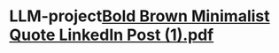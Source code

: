 # LLM-project[Bold Brown Minimalist Quote LinkedIn Post (1).pdf](https://github.com/user-attachments/files/21452592/Bold.Brown.Minimalist.Quote.LinkedIn.Post.1.pdf)
